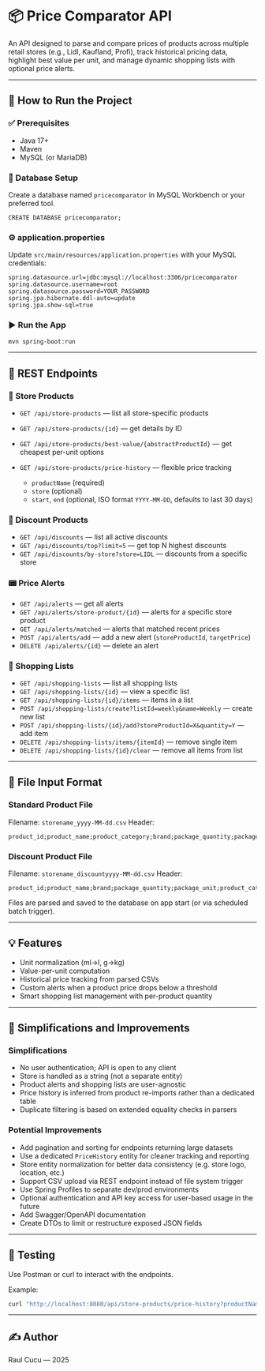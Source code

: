 # 📦 Price Comparator API

An API designed to parse and compare prices of products across multiple retail stores (e.g., Lidl, Kaufland, Profi), track historical pricing data, highlight best value per unit, and manage dynamic shopping lists with optional price alerts.

---

## 🚀 How to Run the Project

### ✅ Prerequisites

* Java 17+
* Maven
* MySQL (or MariaDB)

### 📂 Database Setup

Create a database named `pricecomparator` in MySQL Workbench or your preferred tool.

```
CREATE DATABASE pricecomparator;
```

### ⚙️ application.properties

Update `src/main/resources/application.properties` with your MySQL credentials:

```properties
spring.datasource.url=jdbc:mysql://localhost:3306/pricecomparator
spring.datasource.username=root
spring.datasource.password=YOUR_PASSWORD
spring.jpa.hibernate.ddl-auto=update
spring.jpa.show-sql=true
```

### ▶️ Run the App

```bash
mvn spring-boot:run
```

---

## 🔗 REST Endpoints

### 📘 Store Products

* `GET /api/store-products` — list all store-specific products
* `GET /api/store-products/{id}` — get details by ID
* `GET /api/store-products/best-value/{abstractProductId}` — get cheapest per-unit options
* `GET /api/store-products/price-history` — flexible price tracking

  * `productName` (required)
  * `store` (optional)
  * `start`, `end` (optional, ISO format `YYYY-MM-DD`, defaults to last 30 days)

### 💸 Discount Products

* `GET /api/discounts` — list all active discounts
* `GET /api/discounts/top?limit=5` — get top N highest discounts
* `GET /api/discounts/by-store?store=LIDL` — discounts from a specific store

### 📟 Price Alerts

* `GET /api/alerts` — get all alerts
* `GET /api/alerts/store-product/{id}` — alerts for a specific store product
* `GET /api/alerts/matched` — alerts that matched recent prices
* `POST /api/alerts/add` — add a new alert (`storeProductId`, `targetPrice`)
* `DELETE /api/alerts/{id}` — delete an alert

### 🛒 Shopping Lists

* `GET /api/shopping-lists` — list all shopping lists
* `GET /api/shopping-lists/{id}` — view a specific list
* `GET /api/shopping-lists/{id}/items` — items in a list
* `POST /api/shopping-lists/create?listId=weekly&name=Weekly` — create new list
* `POST /api/shopping-lists/{id}/add?storeProductId=X&quantity=Y` — add item
* `DELETE /api/shopping-lists/items/{itemId}` — remove single item
* `DELETE /api/shopping-lists/{id}/clear` — remove all items from list

---

## 📂 File Input Format

### Standard Product File

Filename: `storename_yyyy-MM-dd.csv`
Header:

```
product_id;product_name;product_category;brand;package_quantity;package_unit;price;currency
```

### Discount Product File

Filename: `storename_discountyyyy-MM-dd.csv`
Header:

```
product_id;product_name;brand;package_quantity;package_unit;product_category;from_date;to_date;percentage_of_discount
```

Files are parsed and saved to the database on app start (or via scheduled batch trigger).

---

## 💡 Features

* Unit normalization (ml->l, g->kg)
* Value-per-unit computation
* Historical price tracking from parsed CSVs
* Custom alerts when a product price drops below a threshold
* Smart shopping list management with per-product quantity

---

## 🔧 Simplifications and Improvements

### Simplifications

* No user authentication; API is open to any client
* Store is handled as a string (not a separate entity)
* Product alerts and shopping lists are user-agnostic
* Price history is inferred from product re-imports rather than a dedicated table
* Duplicate filtering is based on extended equality checks in parsers

### Potential Improvements

* Add pagination and sorting for endpoints returning large datasets
* Use a dedicated `PriceHistory` entity for cleaner tracking and reporting
* Store entity normalization for better data consistency (e.g. store logo, location, etc.)
* Support CSV upload via REST endpoint instead of file system trigger
* Use Spring Profiles to separate dev/prod environments
* Optional authentication and API key access for user-based usage in the future
* Add Swagger/OpenAPI documentation
* Create DTOs to limit or restructure exposed JSON fields

---

## 🧪 Testing

Use Postman or curl to interact with the endpoints.

Example:

```bash
curl "http://localhost:8080/api/store-products/price-history?productName=lapte&store=LIDL"
```

---

## ✍️ Author

Raul Cucu — 2025

